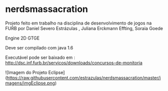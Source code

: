 # nerdsmassacration
Projeto feito em trabalho na disciplina de desenvolvimento de jogos na FURB por Daniel Severo Estrázulas , Juliana Erckmann Effting, Soraia Goede

Engine 2D GTGE

Deve ser compilado com java 1.6

Executável pode ser baixado em :
http://dsc.inf.furb.br/servicos/downloads/concursos-de-monitoria


![Imagem do Projeto Eclipse] (https://raw.githubusercontent.com/estrazulas/nerdsmassacration/master/imagens/imgEclipse.png)
